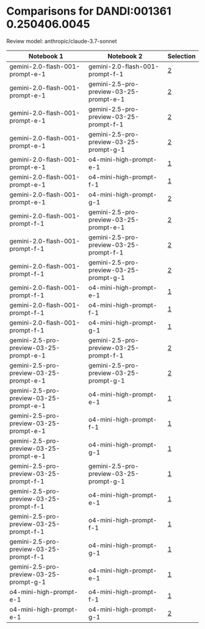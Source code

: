 # Comparisons for DANDI:001361 0.250406.0045

Review model: anthropic/claude-3.7-sonnet

| Notebook 1 | Notebook 2 | Selection |
|------------|------------|----------|
| gemini-2.0-flash-001-prompt-e-1 | gemini-2.0-flash-001-prompt-f-1 | [2](gemini-2.0-flash-001-prompt-e-1/comparisons/gemini-2.0-flash-001-prompt-f-1/comparison_thinking.md) |
| gemini-2.0-flash-001-prompt-e-1 | gemini-2.5-pro-preview-03-25-prompt-e-1 | [2](gemini-2.0-flash-001-prompt-e-1/comparisons/gemini-2.5-pro-preview-03-25-prompt-e-1/comparison_thinking.md) |
| gemini-2.0-flash-001-prompt-e-1 | gemini-2.5-pro-preview-03-25-prompt-f-1 | [2](gemini-2.0-flash-001-prompt-e-1/comparisons/gemini-2.5-pro-preview-03-25-prompt-f-1/comparison_thinking.md) |
| gemini-2.0-flash-001-prompt-e-1 | gemini-2.5-pro-preview-03-25-prompt-g-1 | [2](gemini-2.0-flash-001-prompt-e-1/comparisons/gemini-2.5-pro-preview-03-25-prompt-g-1/comparison_thinking.md) |
| gemini-2.0-flash-001-prompt-e-1 | o4-mini-high-prompt-e-1 | [1](gemini-2.0-flash-001-prompt-e-1/comparisons/o4-mini-high-prompt-e-1/comparison_thinking.md) |
| gemini-2.0-flash-001-prompt-e-1 | o4-mini-high-prompt-f-1 | [1](gemini-2.0-flash-001-prompt-e-1/comparisons/o4-mini-high-prompt-f-1/comparison_thinking.md) |
| gemini-2.0-flash-001-prompt-e-1 | o4-mini-high-prompt-g-1 | [2](gemini-2.0-flash-001-prompt-e-1/comparisons/o4-mini-high-prompt-g-1/comparison_thinking.md) |
| gemini-2.0-flash-001-prompt-f-1 | gemini-2.5-pro-preview-03-25-prompt-e-1 | [2](gemini-2.0-flash-001-prompt-f-1/comparisons/gemini-2.5-pro-preview-03-25-prompt-e-1/comparison_thinking.md) |
| gemini-2.0-flash-001-prompt-f-1 | gemini-2.5-pro-preview-03-25-prompt-f-1 | [2](gemini-2.0-flash-001-prompt-f-1/comparisons/gemini-2.5-pro-preview-03-25-prompt-f-1/comparison_thinking.md) |
| gemini-2.0-flash-001-prompt-f-1 | gemini-2.5-pro-preview-03-25-prompt-g-1 | [2](gemini-2.0-flash-001-prompt-f-1/comparisons/gemini-2.5-pro-preview-03-25-prompt-g-1/comparison_thinking.md) |
| gemini-2.0-flash-001-prompt-f-1 | o4-mini-high-prompt-e-1 | [1](gemini-2.0-flash-001-prompt-f-1/comparisons/o4-mini-high-prompt-e-1/comparison_thinking.md) |
| gemini-2.0-flash-001-prompt-f-1 | o4-mini-high-prompt-f-1 | [1](gemini-2.0-flash-001-prompt-f-1/comparisons/o4-mini-high-prompt-f-1/comparison_thinking.md) |
| gemini-2.0-flash-001-prompt-f-1 | o4-mini-high-prompt-g-1 | [1](gemini-2.0-flash-001-prompt-f-1/comparisons/o4-mini-high-prompt-g-1/comparison_thinking.md) |
| gemini-2.5-pro-preview-03-25-prompt-e-1 | gemini-2.5-pro-preview-03-25-prompt-f-1 | [2](gemini-2.5-pro-preview-03-25-prompt-e-1/comparisons/gemini-2.5-pro-preview-03-25-prompt-f-1/comparison_thinking.md) |
| gemini-2.5-pro-preview-03-25-prompt-e-1 | gemini-2.5-pro-preview-03-25-prompt-g-1 | [2](gemini-2.5-pro-preview-03-25-prompt-e-1/comparisons/gemini-2.5-pro-preview-03-25-prompt-g-1/comparison_thinking.md) |
| gemini-2.5-pro-preview-03-25-prompt-e-1 | o4-mini-high-prompt-e-1 | [1](gemini-2.5-pro-preview-03-25-prompt-e-1/comparisons/o4-mini-high-prompt-e-1/comparison_thinking.md) |
| gemini-2.5-pro-preview-03-25-prompt-e-1 | o4-mini-high-prompt-f-1 | [1](gemini-2.5-pro-preview-03-25-prompt-e-1/comparisons/o4-mini-high-prompt-f-1/comparison_thinking.md) |
| gemini-2.5-pro-preview-03-25-prompt-e-1 | o4-mini-high-prompt-g-1 | [1](gemini-2.5-pro-preview-03-25-prompt-e-1/comparisons/o4-mini-high-prompt-g-1/comparison_thinking.md) |
| gemini-2.5-pro-preview-03-25-prompt-f-1 | gemini-2.5-pro-preview-03-25-prompt-g-1 | [1](gemini-2.5-pro-preview-03-25-prompt-f-1/comparisons/gemini-2.5-pro-preview-03-25-prompt-g-1/comparison_thinking.md) |
| gemini-2.5-pro-preview-03-25-prompt-f-1 | o4-mini-high-prompt-e-1 | [1](gemini-2.5-pro-preview-03-25-prompt-f-1/comparisons/o4-mini-high-prompt-e-1/comparison_thinking.md) |
| gemini-2.5-pro-preview-03-25-prompt-f-1 | o4-mini-high-prompt-f-1 | [1](gemini-2.5-pro-preview-03-25-prompt-f-1/comparisons/o4-mini-high-prompt-f-1/comparison_thinking.md) |
| gemini-2.5-pro-preview-03-25-prompt-f-1 | o4-mini-high-prompt-g-1 | [1](gemini-2.5-pro-preview-03-25-prompt-f-1/comparisons/o4-mini-high-prompt-g-1/comparison_thinking.md) |
| gemini-2.5-pro-preview-03-25-prompt-g-1 | o4-mini-high-prompt-e-1 | [1](gemini-2.5-pro-preview-03-25-prompt-g-1/comparisons/o4-mini-high-prompt-e-1/comparison_thinking.md) |
| o4-mini-high-prompt-e-1 | o4-mini-high-prompt-f-1 | [1](o4-mini-high-prompt-e-1/comparisons/o4-mini-high-prompt-f-1/comparison_thinking.md) |
| o4-mini-high-prompt-e-1 | o4-mini-high-prompt-g-1 | [2](o4-mini-high-prompt-e-1/comparisons/o4-mini-high-prompt-g-1/comparison_thinking.md) |
